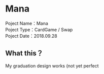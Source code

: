 # Mana
Poject Name：Mana  
Poject Type：CardGame / Swap  
Poject Date：2018.09.28
## What this？
My graduation design works (not yet perfect  

